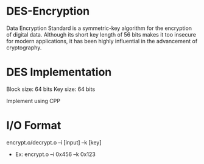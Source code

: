 # DES-Encryption
Data Encryption Standard is a symmetric-key algorithm for the encryption of digital data. Although its short key length of 56 bits makes it too insecure for modern applications, it has been highly influential in the advancement of cryptography.

# DES Implementation
Block size: 64 bits
Key size: 64 bits

Implement using CPP

# I/O Format
encrypt.o/decrypt.o –i [input] –k [key]
- Ex: encrypt.o –i 0x456 –k 0x123
